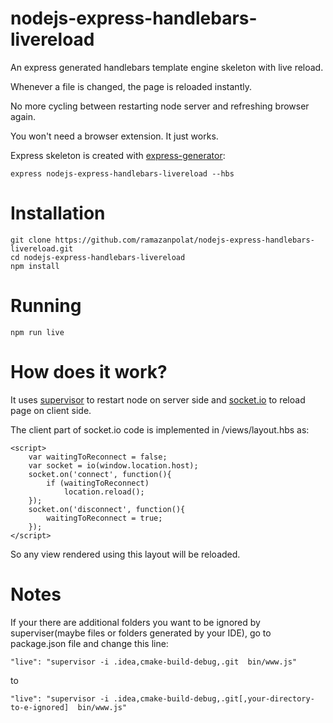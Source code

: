 # nodejs-express-handlebars-livereload
An express generated handlebars template engine skeleton with live reload.

Whenever a file is changed, the page is reloaded instantly.

No more cycling between restarting node server and refreshing browser again.

You won't need a browser extension. It just works.

Express skeleton is created with [express-generator](https://expressjs.com/en/starter/generator.html):

    express nodejs-express-handlebars-livereload --hbs
# Installation

    git clone https://github.com/ramazanpolat/nodejs-express-handlebars-livereload.git
    cd nodejs-express-handlebars-livereload
    npm install

# Running

    npm run live

# How does it work?

It uses [supervisor](https://github.com/petruisfan/node-supervisor) to restart node on server side and [socket.io](https://github.com/socketio/socket.io) to reload page on client side.

The client part of socket.io code is implemented in /views/layout.hbs as:

    <script>
        var waitingToReconnect = false;
        var socket = io(window.location.host);
        socket.on('connect', function(){
            if (waitingToReconnect)
                location.reload();
        });
        socket.on('disconnect', function(){
            waitingToReconnect = true;
        });
    </script>


So any view rendered using this layout will be reloaded.

# Notes

If your there are additional folders you want to be ignored by superviser(maybe files or folders generated by your IDE), go to package.json file and change this line:

    "live": "supervisor -i .idea,cmake-build-debug,.git  bin/www.js"
    
to

    "live": "supervisor -i .idea,cmake-build-debug,.git[,your-directory-to-e-ignored]  bin/www.js"

